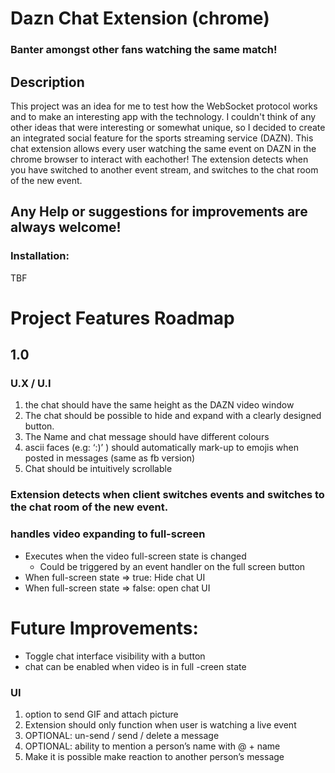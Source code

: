 # Dazn Chat Extension (chrome)

### Banter amongst other fans watching the same match!

## Description

This project was an idea for me to test how the WebSocket protocol works and to make an interesting app with the technology.
I couldn't think of any other ideas that were interesting or somewhat unique, so I decided to create an integrated social feature
for the sports streaming service (DAZN). This chat extension allows every user watching the same event on DAZN in the chrome browser to interact
with eachother! The extension detects when you have switched to another event stream, and switches to the chat room of the new event.

## Any Help or suggestions for improvements are always welcome!

### Installation:

TBF

# Project Features Roadmap

## 1.0

### U.X / U.I

1. the chat should have the same height as the DAZN video window
2. The chat should be possible to hide and expand with a clearly designed button.
3. The Name and chat message should have different colours
4. ascii faces (e.g: ‘:)’ ) should automatically mark-up to emojis when posted in messages (same as fb version)
5. Chat should be intuitively scrollable

### Extension detects when client switches events and switches to the chat room of the new event.

### handles video expanding to full-screen

- Executes when the video full-screen state is changed
  - Could be triggered by an event handler on the full screen button
- When full-screen state => true: Hide chat UI
- When full-screen state => false: open chat UI

# Future Improvements:

- Toggle chat interface visibility with a button
- chat can be enabled when video is in full -creen state

### UI

1. option to send GIF and attach picture
2. Extension should only function when user is watching a live event
3. OPTIONAL: un-send / send / delete a message
4. OPTIONAL: ability to mention a person’s name with @ + name
5. Make it is possible make reaction to another person’s message
